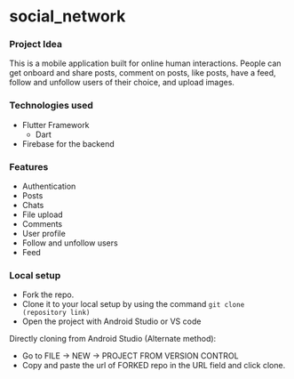 # social_network

### Project Idea  
This is a mobile application built for online human interactions. People can get onboard and share posts,
comment on posts, like posts, have a feed, follow and unfollow users of their choice, and upload images.

### Technologies used
-  Flutter Framework
    * Dart
-  Firebase for the backend

### Features
-  Authentication
-  Posts
-  Chats
-  File upload
-  Comments
-  User profile
-  Follow and unfollow users
-  Feed

### Local setup
-  Fork the repo.
-  Clone it to your local setup by using the command <code>git clone (repository link)</code>
-  Open the project with Android Studio or VS code

Directly cloning from Android Studio (Alternate method):
-  Go to FILE -> NEW -> PROJECT FROM VERSION CONTROL
-  Copy and paste the url of FORKED repo in the URL field and click clone.
